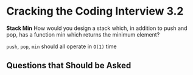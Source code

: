 # Cracking the Coding Interview 3.2

**Stack Min**
How would you design a stack which, in addition to push and pop, has a function min which returns
the minimum element?

`push`, `pop`, `min` should all operate in `O(1)` time

## Questions that Should be Asked
